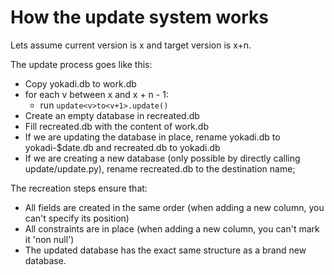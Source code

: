 # How the update system works

Lets assume current version is x and target version is x+n.

The update process goes like this:

- Copy yokadi.db to work.db
- for each v between x and x + n - 1:
     - run `update<v>to<v+1>.update()`
- Create an empty database in recreated.db
- Fill recreated.db with the content of work.db
- If we are updating the database in place, rename yokadi.db to yokadi-$date.db
  and recreated.db to yokadi.db
- If we are creating a new database (only possible by directly calling
  update/update.py), rename recreated.db to the destination name;

The recreation steps ensure that:

- All fields are created in the same order (when adding a new column, you can't
  specify its position)
- All constraints are in place (when adding a new column, you can't mark it
  'non null')
- The updated database has the exact same structure as a brand new database.
